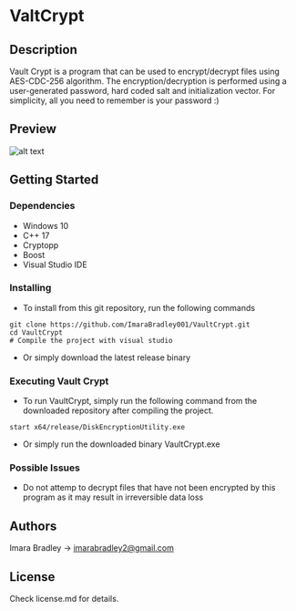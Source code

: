 # ValtCrypt

## Description
Vault Crypt is a program that can be used to encrypt/decrypt files using AES-CDC-256 algorithm. The encryption/decryption is performed using a user-generated password, hard coded salt and initialization vector. For simplicity, all you need to remember is your password :)

## Preview
![alt text](https://github.com/ImaraBradley001/VaultCrypt/raw/master/Preview/1.png)

## Getting Started

### Dependencies

* Windows 10
*  C++ 17
* Cryptopp
* Boost
* Visual Studio IDE

### Installing

* To install from this git repository, run the following commands
```
git clone https://github.com/ImaraBradley001/VaultCrypt.git
cd VaultCrypt
# Compile the project with visual studio 
```

* Or simply download the latest release binary

### Executing Vault Crypt
* To run VaultCrypt, simply run the following command from the downloaded repository after compiling the project.
```
start x64/release/DiskEncryptionUtility.exe
```
* Or simply run the downloaded binary VaultCrypt.exe 

### Possible Issues
* Do not attemp to decrypt files that have not been encrypted by this program as it may result in irreversible data loss

## Authors

Imara Bradley -> imarabradley2@gmail.com

## License

Check license.md for details.
